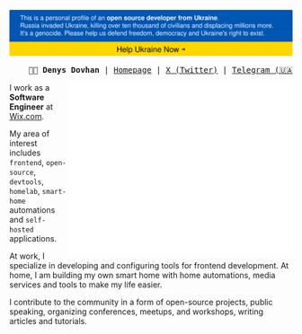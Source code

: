 [![SWUbanner](https://raw.githubusercontent.com/vshymanskyy/StandWithUkraine/main/banner-personal-page.svg)](https://vshymanskyy.github.io/StandWithUkraine)

<pre align="center">
    <strong>👨‍💻 Denys Dovhan</strong> | <a href="https://denysdovhan.com">Homepage</a> | <a href="https://x.com/denysdovhan">X (Twitter)</a> | <a href="https://t.me/den_the_dev">Telegram (🇺🇦)</a> | <a href="https://bsky.app/profile/denysdovhan.com">Bluesky</a> | <a href="https://www.linkedin.com/in/denysdovhan">LinkedIn</a>
</pre>

<img src="https://raw.githubusercontent.com/denysdovhan/denysdovhan/main/github-metrics.svg" alt="GitHub Metrics" align="right" width="400px" />

I work as a **Software Engineer** at [Wix.com](https://wix.com).

My area of interest includes `frontend`, `open-source`, `devtools`, `homelab`, `smart-home` automations and `self-hosted` applications.

At work, I specialize in developing and configuring tools for frontend development. At home, I am building my own smart home with home automations, media services and tools to make my life easier.

I contribute to the community in a form of open-source projects, public speaking, organizing conferences, meetups, and workshops, writing articles and tutorials.

<!--
**denysdovhan/denysdovhan** is a ✨ _special_ ✨ repository because its `README.md` (this file) appears on your GitHub profile.

Here are some ideas to get you started:

- 🔭 I’m currently working on ...
- 🌱 I’m currently learning ...
- 👯 I’m looking to collaborate on ...
- 🤔 I’m looking for help with ...
- 💬 Ask me about ...
- 📫 How to reach me: ...
- 😄 Pronouns: ...
- ⚡ Fun fact: ...
-->
